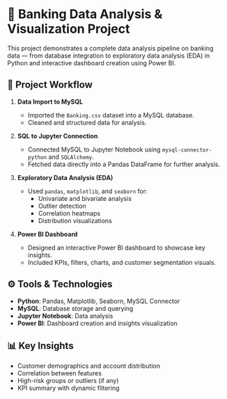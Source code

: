 # 🏦 Banking Data Analysis & Visualization Project

This project demonstrates a complete data analysis pipeline on banking data — from database integration to exploratory data analysis (EDA) in Python and interactive dashboard creation using Power BI.

## 📌 Project Workflow

1. **Data Import to MySQL**
   - Imported the `Banking.csv` dataset into a MySQL database.
   - Cleaned and structured data for analysis.

2. **SQL to Jupyter Connection**
   - Connected MySQL to Jupyter Notebook using `mysql-connector-python` and `SQLAlchemy`.
   - Fetched data directly into a Pandas DataFrame for further analysis.

3. **Exploratory Data Analysis (EDA)**
   - Used `pandas`, `matplotlib`, and `seaborn` for:
     - Univariate and bivariate analysis
     - Outlier detection
     - Correlation heatmaps
     - Distribution visualizations

4. **Power BI Dashboard**
   - Designed an interactive Power BI dashboard to showcase key insights.
   - Included KPIs, filters, charts, and customer segmentation visuals.


## ⚙️ Tools & Technologies

- **Python**: Pandas, Matplotlib, Seaborn, MySQL Connector
- **MySQL**: Database storage and querying
- **Jupyter Notebook**: Data analysis
- **Power BI**: Dashboard creation and insights visualization

## 📊 Key Insights

- Customer demographics and account distribution
- Correlation between features
- High-risk groups or outliers (if any)
- KPI summary with dynamic filtering



